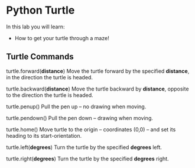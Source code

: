 # Python Turtle

In this lab you will learn:

- How to get your turtle through a maze!

## Turtle Commands

turtle.forward(**distance**) Move the turtle forward by the specified **distance**, in the direction the turtle is headed.

turtle.backward(**distance**) Move the turtle backward by **distance**, opposite to the direction the turtle is headed.

turtle.penup() Pull the pen up – no drawing when moving.

turtle.pendown() Pull the pen down – drawing when moving.

turtle.home() Move turtle to the origin – coordinates (0,0) – and set its heading to its start-orientation.

turtle.left(**degrees**) Turn the turtle by the specified **degrees** left.

turtle.right(**degrees**) Turn the turtle by the specified **degrees** right.
